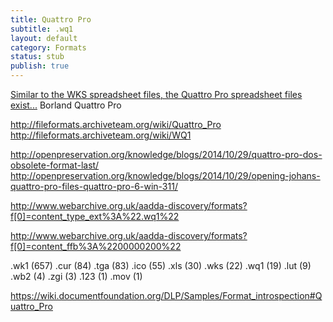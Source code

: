 ```yaml
---
title: Quattro Pro
subtitle: .wq1
layout: default
category: Formats
status: stub
publish: true
---
```


[Similar to the WKS spreadsheet files, the Quattro Pro spreadsheet files exist...](http://www.fileformat.info/mirror/corion/#WQ1) Borland Quattro Pro

http://fileformats.archiveteam.org/wiki/Quattro_Pro
http://fileformats.archiveteam.org/wiki/WQ1

http://openpreservation.org/knowledge/blogs/2014/10/29/quattro-pro-dos-obsolete-format-last/
http://openpreservation.org/knowledge/blogs/2014/10/29/opening-johans-quattro-pro-files-quattro-pro-6-win-311/

http://www.webarchive.org.uk/aadda-discovery/formats?f[0]=content_type_ext%3A%22.wq1%22


http://www.webarchive.org.uk/aadda-discovery/formats?f[0]=content_ffb%3A%2200000200%22

.wk1 (657)
.cur (84)
.tga (83)
.ico (55)
.xls (30)
.wks (22)
.wq1 (19)
.lut (9)
.wb2 (4)
.zgi (3)
.123 (1)
.mov (1)

https://wiki.documentfoundation.org/DLP/Samples/Format_introspection#Quattro_Pro